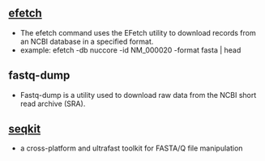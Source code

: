 ## [efetch](https://dataguide.nlm.nih.gov/edirect/efetch.html)
  - The efetch command uses the EFetch utility to download records from an NCBI database in a specified format.
  - example: efetch -db nuccore -id NM_000020 -format fasta | head
  
## fastq-dump
  - Fastq-dump is a utility used to download raw data from the NCBI short read archive (SRA).  


## [seqkit](https://bioinf.shenwei.me/seqkit/)
  - a cross-platform and ultrafast toolkit for FASTA/Q file manipulation
